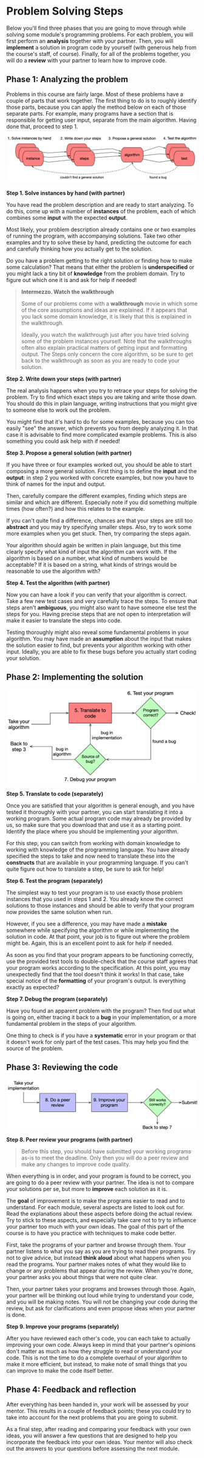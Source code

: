 # Problem Solving Steps

Below you'll find three phases that you are going to move through while solving some module's programming problems. For each problem, you will first perform an **analysis** together with your partner. Then, you will **implement** a solution in program code by yourself (with generous help from the course's staff, of course). Finally, for all of the problems together, you will do a **review** with your partner to learn how to improve code.

## Phase 1: Analyzing the problem

Problems in this course are fairly large. Most of these problems have a couple of parts that work together. The first thing to do is to roughly identify those parts, because you can apply the method below on each of those separate parts. For example, many programs have a section that is responsible for getting user input, separate from the main algorithm. Having done that, proceed to step 1.

![](problemsolving.png)

**Step 1. Solve instances by hand (with partner)**

You have read the problem description and are ready to start analyzing. To do this, come up with a number of **instances** of the problem, each of which combines some **input** with the expected **output**.

Most likely, your problem description already contains one or two examples of running the program, with accompanying solutions. Take two other examples and try to solve these by hand, predicting the outcome for each and carefully thinking how you actually get to the solution.

Do you have a problem getting to the right solution or finding how to make some calculation? That means that either the problem is **underspecified** or you might lack a tiny bit of **knowledge** from the problem domain. Try to figure out which one it is and ask for help if needed!

> **Intermezzo. Watch the walkthrough**
> 
> Some of our problems come with a **walkthrough** movie in which some of the core assumptions and ideas are explained. If it appears that you lack some domain knowledge, it is likely that this is explained in the walkthrough.
> 
> Ideally, you watch the walkthrough just after you have tried solving some of the problem instances yourself. Note that the walkthroughs often also explain practical matters of getting input and formatting output. The Steps only concern the core algorithm, so be sure to get back to the walkthrough as soon as you are ready to code your solution.


**Step 2. Write down your steps (with partner)**

The real analysis happens when you try to retrace your steps for solving the problem. Try to find which exact steps you are taking and write those down. You should do this in plain language, writing instructions that you might give to someone else to work out the problem.

You might find that it's hard to do for some examples, because you can too easily "see" the answer, which prevents you from deeply analyzing it. In that case it is advisable to find more complicated example problems. This is also something you could ask help with if needed!

**Step 3. Propose a general solution (with partner)**

If you have three or four examples worked out, you should be able to start composing a more general solution. First thing is to define the **input** and the **output**: in step 2 you worked with concrete examples, but now you have to think of names for the input and output.

Then, carefully compare the different examples, finding which steps are similar and which are different. Especially note if you did something multiple times (how often?) and how this relates to the example.

If you can't quite find a difference, chances are that your steps are still too **abstract** and you may try specifying smaller steps. Also, try to work some more examples when you get stuck. Then, try comparing the steps again.

Your algorithm should again be written in plain language, but this time clearly specify what kind of input the algorithm can work with. If the algorithm is based on a number, what kind of numbers would be acceptable? If it is based on a string, what kinds of strings would be reasonable to use the algorithm with?

**Step 4. Test the algorithm (with partner)**

Now you can have a look if you can verify that your algorithm is correct. Take a few new test cases and very carefully trace the steps. To ensure that steps aren't **ambiguous**, you might also want to have someone else test the steps for you. Having precise steps that are not open to interpretation will make it easier to translate the steps into code.

Testing thoroughly might also reveal some fundamental problems in your algorithm. You may have made an **assumption** about the input that makes the solution easier to find, but prevents your algorithm working with other input. Ideally, you are able to fix these bugs before you actually start coding your solution.

## Phase 2: Implementing the solution

![](implementation.png)

**Step 5. Translate to code (separately)**

Once you are satisfied that your algorithm is general enough, and you have tested it thoroughly with your partner, you can start translating it into a working program. Some actual program code may already be provided by us, so make sure that you download that and use it as a starting point. Identify the place where you should be implementing your algorithm.

For this step, you can switch from working with domain knowledge to working with knowledge of the programming language. You have already specified the steps to take and now need to translate these into the **constructs** that are available in your programming language. If you can't quite figure out how to translate a step, be sure to ask for help!

**Step 6. Test the program (separately)**

The simplest way to test your program is to use exactly those problem instances that you used in steps 1 and 2. You already know the correct solutions to those instances and should be able to verify that your program now provides the same solution when run.

However, if you see a difference, you may have made a **mistake** somewhere while specifying the algorithm or while implementing the solution in code. At that point, your job is to figure out where the problem might be. Again, this is an excellent point to ask for help if needed.

As soon as you find that your program appears to be functioning correctly, use the provided test tools to double-check that the course staff agrees that your program works according to the specification. At this point, you may unexpectedly find that the tool doesn't think it works! In that case, take special notice of the **formatting** of your program's output. Is everything exactly as expected?

**Step 7. Debug the program (separately)**

Have you found an apparent problem with the program? Then find out what is going on, either tracing it back to a **bug** in your implementation, or a more fundamental problem in the steps of your algorithm.

One thing to check is if you have a **systematic** error in your program or that it doesn't work for only part of the test cases. This may help you find the source of the problem.

## Phase 3: Reviewing the code

![](codereview.png)

**Step 8. Peer review your programs (with partner)**

> Before this step, you should have submitted your working programs as-is to meet the deadline. Only then you will do a peer review and make any changes to improve code quality.

When everything is in order, and your program is found to be correct, you are going to do a peer review with your partner. The idea is not to compare your solutions per se, but more to **improve** each solution as it is.

The **goal** of improvement is to make the programs easier to read and to understand. For each module, several aspects are listed to look out for. Read the explanations about these aspects before doing the actual review. Try to stick to these aspects, and especially take care not to try to influence your partner too much with your own ideas. The goal of this part of the course is to have you practice with techniques to make code better.

First, take the programs of your partner and browse through them. Your partner listens to what you say as you are trying to read their programs. Try not to give advice, but instead **think aloud** about what happens when you read the programs. Your partner makes notes of what they would like to change or any problems that appear during the review. When you're done, your partner asks you about things that were not quite clear.

Then, your partner takes your programs and browses through those. Again, your partner will be thinking out loud while trying to understand your code, and you will be making notes. You will not be changing your code during the review, but ask for clarifications and even propose ideas when your partner is done.

**Step 9. Improve your programs (separately)**

After you have reviewed each other's code, you can each take to actually improving your own code. Always keep in mind that your partner's opinions don't matter as much as how they struggle to read or understand your code. This is not the time to do a complete overhaul of your algorithm to make it more efficient, but instead, to make note of small things that you can improve to make the code itself better.

## Phase 4: Feedback and reflection

After everything has been handed in, your work will be assessed by your mentor. This results in a couple of feedback points; these you could try to take into account for the next problems that you are going to submit.

As a final step, after reading and comparing your feedback with your own ideas, you will answer a few questions that are designed to help you incorporate the feedback into your own ideas. Your mentor will also check out the answers to your questions before assessing the next module.
